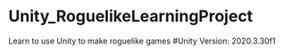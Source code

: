 # Unity_RoguelikeLearningProject
Learn to use Unity to make roguelike games
#Unity Version: 2020.3.30f1

